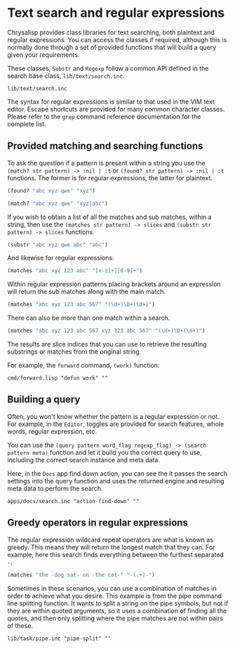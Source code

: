 # Text search and regular expressions

Chrysalisp provides class libraries for text searching, both plaintext and
regular expressions. You can access the classes if required, although this is
normally done through a set of provided functions that will build a query given
your requirements.

These classes, `Substr` and `Regexp` follow a common API defined in the search
base class, `lib/text/search.inc`.

```file
lib/text/search.inc
```

The syntax for regular expressions is similar to that used in the VIM text
editor. Escape shortcuts are provided for many common character classes. Please
refer to the `grep` command reference documentation for the complete list.

## Provided matching and searching functions

To ask the question if a pattern is present within a string you use the
`(match? str pattern) -> :nil | :t` or `(found? str pattern) -> :nil | :t`
functions. The former is for regular expressions, the latter for plaintext.

```lisp
(found? "abc xyz qwe" "xyz")
```

```lisp
(match? "abc xyz qwe" "xyz|abc")
```

If you wish to obtain a list of all the matches and sub matches, within a
string, then use the `(matches str pattern) -> slices` and `(substr str
pattern) -> slices` functions.

```lisp
(substr "abc xyz qwe abc" "abc")
```

And likewise for regular expressions:

```lisp
(matches "abc xyz 123 abc" "[x-z]+|[0-9]+")
```

Within regular expression patterns placing brackets around an expression will
return the sub matches along with the main match.

```lisp
(matches "abc xyz 123 abc 567" "(\d+)\D+(\d+)")
```

There can also be more than one match within a search.

```lisp
(matches "abc xyz 123 abc 567 xyz 123 abc 567" "(\d+)\D+(\d+)")
```

The results are slice indices that you can use to retrieve the resulting
substrings or matches from the original string.

For example, the `forward` command, `(work)` function:

```file
cmd/forward.lisp "defun work" ""
```

## Building a query

Often, you won't know whether the pattern is a regular expression or not. For
example, in the `Editor`, toggles are provided for search features, whole
words, regular expression, etc.

You can use the `(query pattern word_flag regexp_flag) -> (search pattern
meta)` function and let it build you the correct query to use, including the
correct search instance and meta data.

Here, in the `Docs` app find down action, you can see the it passes the search
settings into the query function and uses the returned engine and resulting
meta data to perform the search.

```file
apps/docs/search.inc "action-find-down" ""
```

## Greedy operators in regular expressions

The regular expression wildcard repeat operators are what is known as greedy.
This means they will return the longest match that they can. For example, here
this search finds everything between the furthest separated `-`.

```lisp
(matches "the -dog sat- on -the cat-" "-(.+)-")
```

Sometimes in these scenarios, you can use a combination of matches in order to
achieve what you desire. This example is from the pipe command line splitting
function. It wants to split a string on the pipe symbols, but not if they are
within quoted arguments, so it uses a combination of finding all the quotes,
and then only splitting where the pipe matches are not within pairs of these.

```file
lib/task/pipe.inc "pipe-split" ""
```
